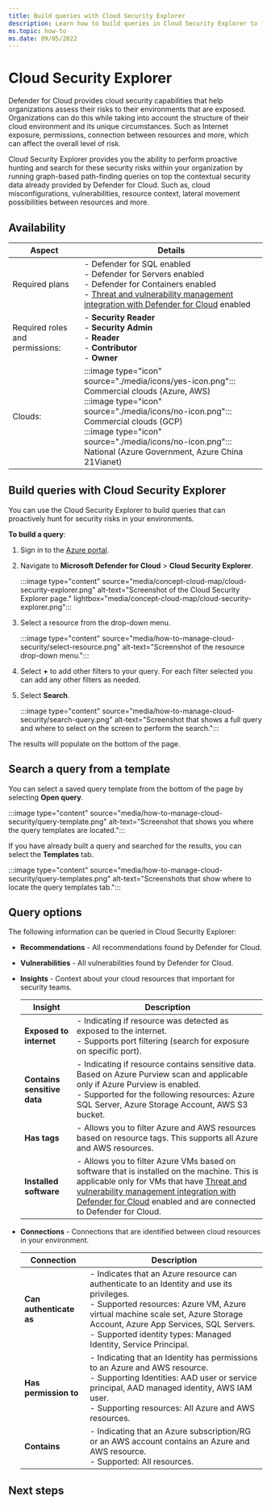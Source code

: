 ```yaml
---
title: Build queries with Cloud Security Explorer
description: Learn how to build queries in Cloud Security Explorer to find vulnerabilities that exist on your multicloud environment.
ms.topic: how-to
ms.date: 09/05/2022
---
```


# Cloud Security Explorer

Defender for Cloud provides cloud security capabilities that help organizations assess their risks to their environments that are exposed. Organizations can do this while taking into account the structure of their cloud environment and its unique circumstances. Such as Internet exposure, permissions, connection between resources and more, which can affect the overall level of risk.

Cloud Security Explorer provides you the ability to perform proactive hunting and search for these security risks within your organization by running graph-based path-finding queries on top the contextual security data already provided by Defender for Cloud. Such as, cloud misconfigurations, vulnerabilities, resource context, lateral movement possibilities between resources and more.

## Availability

| Aspect | Details |
|--|--|
| Required plans | - Defender for SQL enabled <br> - Defender for Servers enabled <br> - Defender for Containers enabled <br> - [Threat and vulnerability management integration with Defender for Cloud](deploy-vulnerability-assessment-tvm.md) enabled |
| Required roles and permissions: | - **Security Reader** <br> - **Security Admin** <br> - **Reader** <br> - **Contributor** <br> - **Owner** |
| Clouds: | :::image type="icon" source="./media/icons/yes-icon.png"::: Commercial clouds (Azure, AWS) <br>:::image type="icon" source="./media/icons/no-icon.png"::: Commercial clouds (GCP) <br>:::image type="icon" source="./media/icons/no-icon.png"::: National (Azure Government, Azure China 21Vianet) |

## Build queries with Cloud Security Explorer

You can use the Cloud Security Explorer to build queries that can proactively hunt for security risks in your environments. 

**To build a query**:

1. Sign in to the [Azure portal](https://portal.azure.com).

1. Navigate to **Microsoft Defender for Cloud** > **Cloud Security Explorer**.

    :::image type="content" source="media/concept-cloud-map/cloud-security-explorer.png" alt-text="Screenshot of the Cloud Security Explorer page." lightbox="media/concept-cloud-map/cloud-security-explorer.png":::

1. Select a resource from the drop-down menu.

    :::image type="content" source="media/how-to-manage-cloud-security/select-resource.png" alt-text="Screenshot of the resource drop-down menu.":::

1. Select **+** to add other filters to your query. For each filter selected you can add any other filters as needed.

1. Select **Search**.

    :::image type="content" source="media/how-to-manage-cloud-security/search-query.png" alt-text="Screenshot that shows a full query and where to select on the screen to perform the search.":::

The results will populate on the bottom of the page.

## Search a query from a template

You can select a saved query template from the bottom of the page by selecting **Open query**.

:::image type="content" source="media/how-to-manage-cloud-security/query-template.png" alt-text="Screenshot that shows you where the query templates are located.":::

If you have already built a query and searched for the results, you can select the **Templates** tab.

:::image type="content" source="media/how-to-manage-cloud-security/query-templates.png" alt-text="Screenshots that show where to locate the query templates tab.":::

## Query options

The following information can be queried in Cloud Security Explorer:

- **Recommendations** - All recommendations found by Defender for Cloud.

- **Vulnerabilities** - All vulnerabilities found by Defender for Cloud.

- **Insights** - Context about your cloud resources that important for security teams.

    | Insight | Description |
    |--|--|
    | **Exposed to internet** | - Indicating if resource was detected as exposed to the internet. <br> - Supports port filtering (search for exposure on specific port). |
    | **Contains sensitive data** | - Indicating if resource contains sensitive data. Based on Azure Purview scan and applicable only if Azure Purview is enabled. <br> - Supported for the following resources: Azure SQL Server, Azure Storage Account, AWS S3 bucket. |
    | **Has tags** | - Allows you to filter Azure and AWS resources based on resource tags. This supports all Azure and AWS resources. |
    | **Installed software** | - Allows you to filter Azure VMs based on software that is installed on the machine. This is applicable only for VMs that have [Threat and vulnerability management integration with Defender for Cloud](deploy-vulnerability-assessment-tvm.md) enabled and are connected to Defender for Cloud. |        
        
- **Connections** - Connections that are identified between cloud resources in your environment.

    | Connection | Description |
    |--|--|
    | **Can authenticate as** | - Indicates that an Azure resource can authenticate to an Identity and use its privileges. <br> - Supported resources: Azure VM, Azure virtual machine scale set, Azure Storage Account, Azure App Services, SQL Servers. <br> - Supported identity types: Managed Identity, Service Principal. |
    | **Has permission to** | - Indicating that an Identity has permissions to an Azure and AWS resource. <br> - Supporting Identities: AAD user or service principal, AAD managed identity, AWS IAM user. <br> - Supporting resources: All Azure and AWS resources. |
    | **Contains** | - Indicating that an Azure subscription/RG or an AWS account contains an Azure and AWS resource. <br> - Supported: All resources. |

## Next steps

